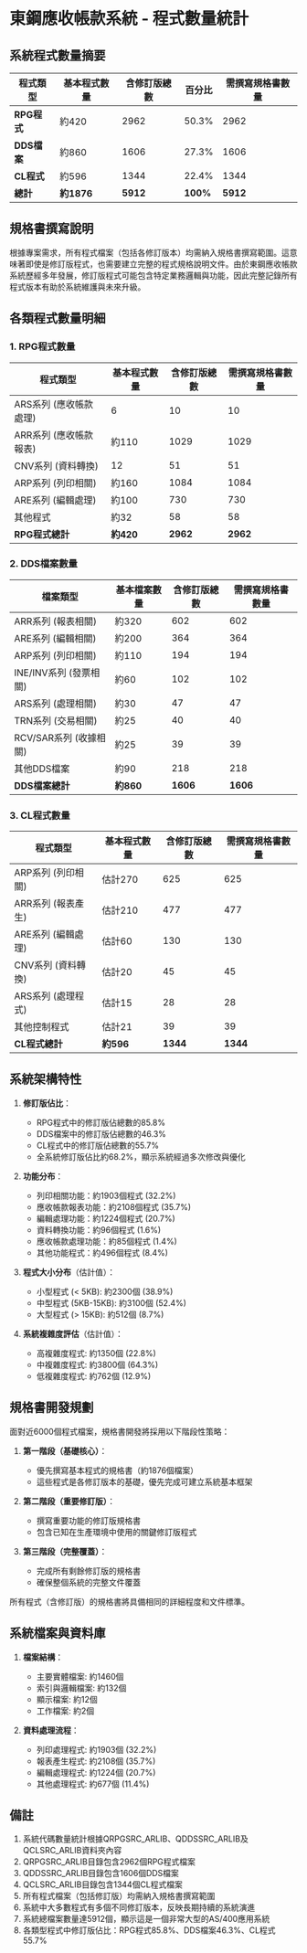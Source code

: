 # 東鋼應收帳款系統 - 程式數量統計

## 系統程式數量摘要

| 程式類型 | 基本程式數量 | 含修訂版總數 | 百分比 | 需撰寫規格書數量 |
|---------|------------|------------|--------|--------------------|
| **RPG程式** | 約420 | 2962 | 50.3% | 2962 |
| **DDS檔案** | 約860 | 1606 | 27.3% | 1606 |
| **CL程式** | 約596 | 1344 | 22.4% | 1344 |
| **總計** | **約1876** | **5912** | **100%** | **5912** |

## 規格書撰寫說明
根據專案需求，所有程式檔案（包括各修訂版本）均需納入規格書撰寫範圍。這意味著即使是修訂版程式，也需要建立完整的程式規格說明文件。由於東鋼應收帳款系統歷經多年發展，修訂版程式可能包含特定業務邏輯與功能，因此完整記錄所有程式版本有助於系統維護與未來升級。

## 各類程式數量明細

### 1. RPG程式數量

| 程式類型 | 基本程式數量 | 含修訂版總數 | 需撰寫規格書數量 |
|---------|------------|------------|-----------------|
| ARS系列 (應收帳款處理) | 6 | 10 | 10 |
| ARR系列 (應收帳款報表) | 約110 | 1029 | 1029 |
| CNV系列 (資料轉換) | 12 | 51 | 51 |
| ARP系列 (列印相關) | 約160 | 1084 | 1084 |
| ARE系列 (編輯處理) | 約100 | 730 | 730 |
| 其他程式 | 約32 | 58 | 58 |
| **RPG程式總計** | **約420** | **2962** | **2962** |

### 2. DDS檔案數量

| 檔案類型 | 基本檔案數量 | 含修訂版總數 | 需撰寫規格書數量 |
|---------|------------|------------|-----------------|
| ARR系列 (報表相關) | 約320 | 602 | 602 |
| ARE系列 (編輯相關) | 約200 | 364 | 364 |
| ARP系列 (列印相關) | 約110 | 194 | 194 |
| INE/INV系列 (發票相關) | 約60 | 102 | 102 |
| ARS系列 (處理相關) | 約30 | 47 | 47 |
| TRN系列 (交易相關) | 約25 | 40 | 40 |
| RCV/SAR系列 (收據相關) | 約25 | 39 | 39 |
| 其他DDS檔案 | 約90 | 218 | 218 |
| **DDS檔案總計** | **約860** | **1606** | **1606** |

### 3. CL程式數量

| 程式類型 | 基本程式數量 | 含修訂版總數 | 需撰寫規格書數量 |
|---------|------------|------------|-----------------|
| ARP系列 (列印相關) | 估計270 | 625 | 625 |
| ARR系列 (報表產生) | 估計210 | 477 | 477 |
| ARE系列 (編輯處理) | 估計60 | 130 | 130 |
| CNV系列 (資料轉換) | 估計20 | 45 | 45 |
| ARS系列 (處理程式) | 估計15 | 28 | 28 |
| 其他控制程式 | 估計21 | 39 | 39 |
| **CL程式總計** | **約596** | **1344** | **1344** |

## 系統架構特性

1. **修訂版佔比**：
   - RPG程式中的修訂版佔總數的85.8%
   - DDS檔案中的修訂版佔總數的46.3%
   - CL程式中的修訂版佔總數的55.7%
   - 全系統修訂版佔比約68.2%，顯示系統經過多次修改與優化

2. **功能分布**：
   - 列印相關功能：約1903個程式 (32.2%)
   - 應收帳款報表功能：約2108個程式 (35.7%)
   - 編輯處理功能：約1224個程式 (20.7%)
   - 資料轉換功能：約96個程式 (1.6%)
   - 應收帳款處理功能：約85個程式 (1.4%)
   - 其他功能程式：約496個程式 (8.4%)

3. **程式大小分布**（估計值）：
   - 小型程式 (< 5KB): 約2300個 (38.9%)
   - 中型程式 (5KB-15KB): 約3100個 (52.4%)
   - 大型程式 (> 15KB): 約512個 (8.7%)

4. **系統複雜度評估**（估計值）：
   - 高複雜度程式: 約1350個 (22.8%)
   - 中複雜度程式: 約3800個 (64.3%)
   - 低複雜度程式: 約762個 (12.9%)

## 規格書開發規劃

面對近6000個程式檔案，規格書開發將採用以下階段性策略：

1. **第一階段（基礎核心）**：
   - 優先撰寫基本程式的規格書（約1876個檔案）
   - 這些程式是各修訂版本的基礎，優先完成可建立系統基本框架

2. **第二階段（重要修訂版）**：
   - 撰寫重要功能的修訂版規格書
   - 包含已知在生產環境中使用的關鍵修訂版程式

3. **第三階段（完整覆蓋）**：
   - 完成所有剩餘修訂版的規格書
   - 確保整個系統的完整文件覆蓋

所有程式（含修訂版）的規格書將具備相同的詳細程度和文件標準。

## 系統檔案與資料庫

1. **檔案結構**：
   - 主要實體檔案: 約1460個
   - 索引與邏輯檔案: 約132個
   - 顯示檔案: 約12個
   - 工作檔案: 約2個

2. **資料處理流程**：
   - 列印處理程式: 約1903個 (32.2%)
   - 報表產生程式: 約2108個 (35.7%)
   - 編輯處理程式: 約1224個 (20.7%)
   - 其他處理程式: 約677個 (11.4%)

## 備註
1. 系統代碼數量統計根據QRPGSRC_ARLIB、QDDSSRC_ARLIB及QCLSRC_ARLIB資料夾內容
2. QRPGSRC_ARLIB目錄包含2962個RPG程式檔案
3. QDDSSRC_ARLIB目錄包含1606個DDS檔案
4. QCLSRC_ARLIB目錄包含1344個CL程式檔案
5. 所有程式檔案（包括修訂版）均需納入規格書撰寫範圍
6. 系統中大多數程式有多個不同修訂版本，反映長期持續的系統演進
7. 系統總檔案數量達5912個，顯示這是一個非常大型的AS/400應用系統
8. 各類型程式中修訂版佔比：RPG程式85.8%、DDS檔案46.3%、CL程式55.7% 